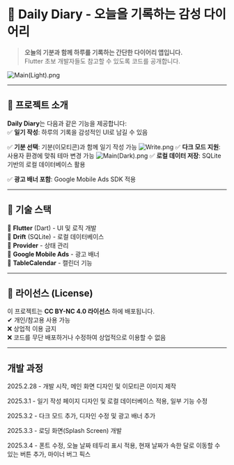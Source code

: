 # 📝 Daily Diary - 오늘을 기록하는 감성 다이어리

> **오늘의 기분과 함께 하루를 기록하는 간단한 다이어리 앱입니다.**  
> Flutter 초보 개발자들도 참고할 수 있도록 코드를 공개합니다.

![Main(Light).png](process_images/Main%28Light%29.png)

---

## 📌 프로젝트 소개
**Daily Diary**는 다음과 같은 기능을 제공합니다:  
✅ **일기 작성**: 하루의 기록을 감성적인 UI로 남길 수 있음

✅ **기분 선택**: 기분(이모티콘)과 함께 일기 작성 가능
![Write.png](process_images/Write.png)
✅ **다크 모드 지원**: 사용자 환경에 맞춰 테마 변경 가능
![Main(Dark).png](process_images/Main%28Dark%29.png)
✅ **로컬 데이터 저장**: SQLite 기반의 로컬 데이터베이스 활용

✅ **광고 배너 포함**: Google Mobile Ads SDK 적용

---

## 🚀 기술 스택
🔹 **Flutter** (Dart) - UI 및 로직 개발  
🔹 **Drift** (SQLite) - 로컬 데이터베이스  
🔹 **Provider** - 상태 관리  
🔹 **Google Mobile Ads** - 광고 배너  
🔹 **TableCalendar** - 캘린더 기능

---

## 📌 라이선스 (License)
이 프로젝트는 **CC BY-NC 4.0 라이선스** 하에 배포됩니다.  
✔ 개인/참고용 사용 가능  
❌ 상업적 이용 금지  
❌ 코드를 무단 배포하거나 수정하여 상업적으로 이용할 수 없음

---

## 개발 과정

2025.2.28 - 개발 시작, 메인 화면 디자인 및 이모티콘 이미지 제작

2025.3.1 - 일기 작성 페이지 디자인 및 로컬 데이터베이스 적용, 일부 기능 수정

2025.3.2 - 다크 모드 추가, 디자인 수정 및 광고 배너 추가

2025.3.3 - 로딩 화면(Splash Screen) 개발

2025.3.4 - 폰트 수정, 오늘 날짜 테두리 표시 적용, 현재 날짜가 속한 달로 이동할 수 있는 버튼 추가, 마이너 버그 픽스 
